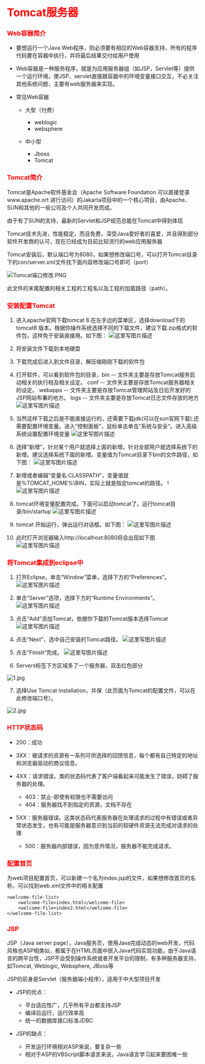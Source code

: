 # <font color=red>Tomcat服务器</font>

### <font color=red>Web容器简介</font>

- 要想运行一个Java Web程序，则必须要有相应的Web容器支持，所有的程序代码要在容器中执行，并将最后结果交付给用户使用

- Web容器是一种服务程序，就是为应用服务器组（如JSP，Servlet等）提供一个运行环境，使JSP、servlet直接跟容器中的环境变量接口交互，不必关注其他系统问题，主要有web服务器来实现。

- 常见Web容器
	- 大型（付费）
		- weblogic
		- websphere

	- 中小型
		- Jboss
		- Tomcat

### <font color=red>Tomcat简介</font>

Tomcat是Apache软件基金会（Apache Software Foundation 可以直接登录www.apache.ort 进行访问）的Jakarta项目中的一个核心项目，由Apache、SUN和其他的一些公司及个人共同开发而成。

由于有了SUN的支持，最新的Servlet和JSP规范总能在Tomcat中得到体现

Tomcat技术先进，性能稳定，而且免费，深受Java爱好者的喜爱，并且得到部分软件开发商的认可，现在已经成为目前比较流行的web应用服务器

Tomcat安装后，默认端口号为8080，如果想修改端口号，可以打开Tomcat目录下的con/server.xml文件找下面内容修改端口号即可（port）

![Tomcat端口修改.PNG](http://img.blog.csdn.net/20180310093102678)

此文件的末尾配置的相关工程的工程名以及工程的加载路径（path）。



### <font color=red>安装配置Tomcat</font>

1. 进入apache官网下载tomcat 8.在左手边的菜单区，选择download下的tomcat8 版本。根据你操作系统选择不同的下载文件，建议下载.zip格式的软件包，这样免于安装直接用。如下图：
![这里写图片描述](http://img.blog.csdn.net/20180205231904177)

2. 将安装文件下载到本地硬盘

3. 下载完成后进入到文件目录，解压缩刚刚下载的软件包

4. 打开软件，可以看到软件包的目录，bin  -- 文件夹主要是存放Tomcat服务启动相关的执行档及相关设定。 conf -- 文件夹主要是存放Tomcat服务器相关的设定。 webapps -- 文件夹主要是存放Tomcat管理网站及日后开发好的JSP网站布署的地方。 logs -- 文件夹主要是存放Tomcat日志文件存放的地方
![这里写图片描述](http://img.blog.csdn.net/20180205231918880)

5. 当然这样下载之后是不能直接运行的，还需要下载jdk(可以在sun官网下载).还需要配置环境变量。进入“控制面板”，鼠标单击单击”系统与安全“。进入高级系统设置配置环境变量
![这里写图片描述](http://img.blog.csdn.net/20180205231930182)

6. 选择“新增”，针对某个用户就选择上面的新增。针对全部用户就选择系统下的新增。建议选择系统下面的新增。变量值为Tomcat目录下bin的文件路径，如下图：
![这里写图片描述](http://img.blog.csdn.net/20180205231937655)

7. 新增或者编辑“变量名:CLASSPATH”，变量值就是%TOMCAT_HOME%\BIN，实际上就是指定tomcat的路径。
!![这里写图片描述](http://img.blog.csdn.net/20180205231946566)

8. tomcat环境变量配置完成。下面可以启动tomcat了。运行tomcat目录/bin/startup
![这里写图片描述](http://img.blog.csdn.net/20180205231953174)

9. tomcat 开始运行，弹出运行对话框。如下图：
![这里写图片描述](http://img.blog.csdn.net/20180205232008827)

10. 此时打开浏览器输入http://localhost:8080将会出现如下图
![这里写图片描述](http://img.blog.csdn.net/20180205232016385)

### <font color=red>将Tomcat集成到eclipse中</font>

1. 打开Eclipse，单击“Window”菜单，选择下方的“Preferences”。
![这里写图片描述](http://img.blog.csdn.net/20160705110138349)

2. 单击“Server”选项，选择下方的“Runtime Environments”。
![这里写图片描述](http://img.blog.csdn.net/20160705110536855)

3. 点击“Add”添加Tomcat，依据你下载的Tomcat版本选择Tomcat
 ![这里写图片描述](http://img.blog.csdn.net/20160705111130113)

4. 点击“Next”，选中自己安装的Tomcat路径。
![这里写图片描述](http://img.blog.csdn.net/20160705112803636)

5. 点击“Finish”完成。
 ![这里写图片描述](http://img.blog.csdn.net/20160705112952920)

6. Servers标签下方区域多了一个服务器，双击红色部分

![1.jpg](http://img.blog.csdn.net/20180310093152101)

7. 选择Use Tomcat installation，并保（此页面为Tomcat的配置文件，可以在此修改端口号）。

![2.jpg](http://img.blog.csdn.net/20180310093300819)















### <font color=red>HTTP状态码</font>

- 200：成功

- 3XX：被请求的资源有一系列可供选择的回馈信息，每个都有自己特定的地址和浏览器驱动的商议信息。

- 4XX：请求错误，类的状态码代表了客户端看起来可能发生了错误，妨碍了服务器的处理。
	- 403：禁止-即使有权限也不需要访问
	- 404：服务器找不到指定的资源，文档不存在

- 5XX：服务器错误。这类状态码代表服务器在处理请求的过程中有错误或者异常状态发生，也有可能是服务器意识到当前的软硬件资源无法完成对请求的处理
	- 500：服务器内部错误，因为意外情况，服务器不能完成请求。

### <font color=red>配置首页</font>

为web项目配置首页，可以新建一个名为index.jsp的文件，如果想修改首页的名称，可以找到web.xml文件中的相关配置

```
<welcome-file-list>
    <welcome-file>index.html</welcome-file>
    <welcome-file>index2.html</welcome-file>
</welcome-file-list>
```

### <font color=red>JSP</font>

JSP（Java server page），Java服务页，使用Java完成动态的web开发，代码风格也ASP相类似，都属于在HTML页面中嵌入Java代码实现功能，由于Java语言的跨平台性，JSP不会受到操作系统或者开发平台的限制，有多种服务器支持，如Tomcat, Weblogic, Websphere, JBoss等

JSP的前身是Servlet（服务器端小程序），适用于中大型项目开发

- JSP的优点：
	- 平台适应性广，几乎所有平台都支持JSP
	- 编译后运行，运行效率高
	- 统一的数据库接口标准JDBC

- JSP的缺点：
	- 开发运行环境相对ASP来说，要复杂一些
	- 相对于ASP的VBScript脚本语言来说，Java语言学习起来要困难一些